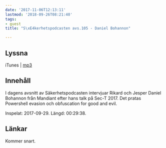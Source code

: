 ```yaml
---
date: '2017-11-06T12:13:11'
lastmod: '2018-09-26T08:21:40'
tags:
- guest
title: "S\xE4kerhetspodcasten avs.105 - Daniel Bohannon"

---
```

## Lyssna

iTunes \| [mp3](http://traffic.libsyn.com/sakerhetspodcasten/SEC-T_2017_Daniel_Bohannon.mp3)

## Innehåll

I dagens avsnitt av Säkerhetspodcasten intervjuar Rikard och Jesper Daniel Bohannon
från Mandiant efter hans talk på Sec-T 2017. Det pratas Powershell evasion och obfuscation
for good and evil.

Inspelat: 2017-09-29. Längd: 00:29:38.

## Länkar

Kommer snart.

